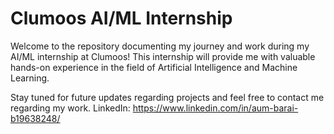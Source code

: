 # Clumoos AI/ML Internship

Welcome to the repository documenting my journey and work during my AI/ML internship at Clumoos! This internship will provide me with valuable hands-on experience in the field of Artificial Intelligence and Machine Learning.

Stay tuned for future updates regarding projects and feel free to contact me regarding my work.
LinkedIn: https://www.linkedin.com/in/aum-barai-b19638248/
